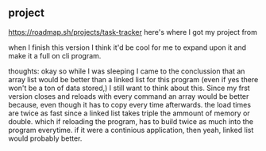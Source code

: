 ## project

https://roadmap.sh/projects/task-tracker
here's where I got my project from

when I finish this version I think it'd be cool for me to expand upon it and make it a full on cli program.

thoughts:
okay so while I was sleeping I came to the conclussion that an array list would be better than a linked list for this program (even if yes there won't be a ton of data stored,) I still want to think about this.
Since my frst version closes and reloads with every command an array would be better because, even though it has to copy every time afterwards. the load times are twice as fast since a linked list takes triple the ammount of memory or double. which if reloading the program, has to build twice as much into the program everytime.
if it were a continious application, then yeah, linked list would probably better.